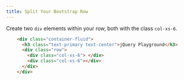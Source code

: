 ```yaml
---
title: Split Your Bootstrap Row
---
```

Create two `div` elements within your row, both with the class `col-xs-6`.

```html
    <div class="container-fluid">
      <h3 class="text-primary text-center">jQuery Playground</h3>
      <div class="row">
        <div class="col-xs-6"> </div>
        <div class="col-xs-6"></div>
      </div>
    </div>
```
